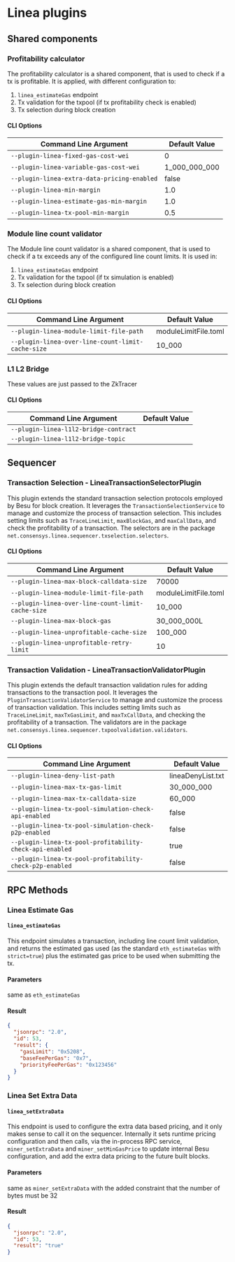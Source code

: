 # Linea plugins

## Shared components
### Profitability calculator
The profitability calculator is a shared component, that is used to check if a tx is profitable.
It is applied, with different configuration to:
1. `linea_estimateGas` endpoint
2. Tx validation for the txpool (if tx profitability check is enabled)
3. Tx selection during block creation

#### CLI Options

| Command Line Argument                                    | Default Value |
|----------------------------------------------------------|---------------|
| `--plugin-linea-fixed-gas-cost-wei`                      | 0             |
| `--plugin-linea-variable-gas-cost-wei`                   | 1_000_000_000 |
| `--plugin-linea-extra-data-pricing-enabled`              | false         |
| `--plugin-linea-min-margin`                              | 1.0           |
| `--plugin-linea-estimate-gas-min-margin`                 | 1.0           |
| `--plugin-linea-tx-pool-min-margin`                      | 0.5           |

### Module line count validator
The Module line count validator is a shared component, that is used to check if a tx exceeds any of the configured line count limits.
It is used in:
1. `linea_estimateGas` endpoint
2. Tx validation for the txpool (if tx simulation is enabled)
3. Tx selection during block creation

#### CLI Options

| Command Line Argument                                 | Default Value        |
|-------------------------------------------------------|----------------------|
| `--plugin-linea-module-limit-file-path`               | moduleLimitFile.toml |
| `--plugin-linea-over-line-count-limit-cache-size`     | 10_000               |


### L1 L2 Bridge
These values are just passed to the ZkTracer

#### CLI Options

| Command Line Argument                  | Default Value |
|----------------------------------------|---------------|
| `--plugin-linea-l1l2-bridge-contract`  |               |
| `--plugin-linea-l1l2-bridge-topic`     |               |


## Sequencer

### Transaction Selection - LineaTransactionSelectorPlugin
This plugin extends the standard transaction selection protocols employed by Besu for block creation. 
It leverages the `TransactionSelectionService` to manage and customize the process of transaction selection. 
This includes setting limits such as `TraceLineLimit`, `maxBlockGas`, and `maxCallData`, and check the profitability
of a transaction.
The selectors are in the package `net.consensys.linea.sequencer.txselection.selectors`.

#### CLI Options

| Command Line Argument                                  | Default Value        |
|--------------------------------------------------------|----------------------|
| `--plugin-linea-max-block-calldata-size`               | 70000                |
| `--plugin-linea-module-limit-file-path`                | moduleLimitFile.toml |
| `--plugin-linea-over-line-count-limit-cache-size`      | 10_000               |
| `--plugin-linea-max-block-gas`                         | 30_000_000L          |
| `--plugin-linea-unprofitable-cache-size`               | 100_000              |
| `--plugin-linea-unprofitable-retry-limit`              | 10                   |


### Transaction Validation - LineaTransactionValidatorPlugin

This plugin extends the default transaction validation rules for adding transactions to the
transaction pool. It leverages the `PluginTransactionValidatorService` to manage and customize the
process of transaction validation.
This includes setting limits such as `TraceLineLimit`, `maxTxGasLimit`, and `maxTxCallData`, and checking the profitability
of a transaction.
The validators are in the package `net.consensys.linea.sequencer.txpoolvalidation.validators`.

#### CLI Options

| Command Line Argument                                    | Default Value     |
|----------------------------------------------------------|-------------------|
| `--plugin-linea-deny-list-path`                          | lineaDenyList.txt |
| `--plugin-linea-max-tx-gas-limit`                        | 30_000_000        |
| `--plugin-linea-max-tx-calldata-size`                    | 60_000            |
| `--plugin-linea-tx-pool-simulation-check-api-enabled`    | false             |
| `--plugin-linea-tx-pool-simulation-check-p2p-enabled`    | false             |
| `--plugin-linea-tx-pool-profitability-check-api-enabled` | true              |
| `--plugin-linea-tx-pool-profitability-check-p2p-enabled` | false             |


## RPC Methods

### Linea Estimate Gas
#### `linea_estimateGas`

This endpoint simulates a transaction, including line count limit validation, and returns the estimated gas used 
(as the standard `eth_estimateGas` with `strict=true`) plus the estimated gas price to be used when submitting the tx. 

#### Parameters
same as `eth_estimateGas`

#### Result
```json
{
  "jsonrpc": "2.0",
  "id": 53,
  "result": {
    "gasLimit": "0x5208",
    "baseFeePerGas": "0x7",
    "priorityFeePerGas": "0x123456"
  }
}
```

### Linea Set Extra Data
#### `linea_setExtraData`

This endpoint is used to configure the extra data based pricing, and it only makes sense to call it on the sequencer.
Internally it sets runtime pricing configuration and then calls, via the in-process RPC service, `miner_setExtraData`
and `miner_setMinGasPrice` to update internal Besu configuration, and add the extra data pricing to the future built blocks.

#### Parameters
same as `miner_setExtraData` with the added constraint that the number of bytes must be 32

#### Result
```json
{
  "jsonrpc": "2.0",
  "id": 53,
  "result": "true"
}
```

